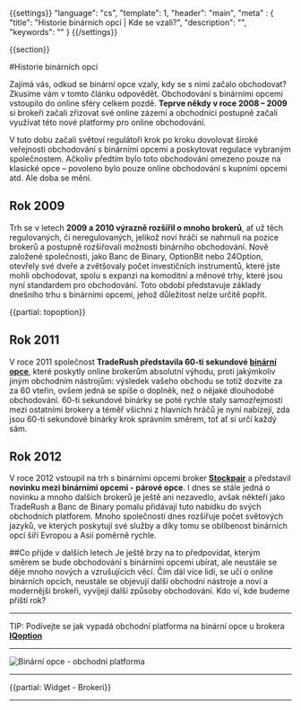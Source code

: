 {{settings}}
  "language": "cs",
  "template": 1,
  "header": "main",
  "meta" : {
    "title": "Historie binárních opcí | Kde se vzali?",
    "description": "",
    "keywords": ""
  }
{{/settings}}

<div class="row">
<div class="col-md-9" role="main" markdown="1">

{{section}}

#Historie binárních opcí

Zajímá vás, odkud se binární opce vzaly, kdy se s nimi začalo obchodovat? Zkusíme vám v tomto článku odpovědět. Obchodování s binárními opcemi vstoupilo do online sféry celkem pozdě. **Teprve někdy v roce 2008 – 2009** si brokeři začali zřizovat své online zázemí a obchodníci postupně začali využívat této nové platformy pro online obchodování. 

V tuto dobu začali světoví regulátoři krok po kroku dovolovat široké veřejnosti obchodování s binárními opcemi a poskytovat regulace vybraným společnostem. Ačkoliv předtím bylo toto obchodování omezeno pouze na klasické opce – povoleno bylo pouze online obchodování s kupními opcemi atd.  Ale doba se mění.

## Rok 2009
Trh se v letech **2009 a 2010 výrazně rozšířil o mnoho brokerů**, ať už těch regulovaných, či neregulovaných, jelikož noví hráči se nahrnuli na pozice brokerů a postupně rozšiřovali možnosti binárního obchodování.  Nově založené společnosti, jako Banc de Binary, OptionBit nebo 24Option, otevřely své dveře a zvětšovaly počet investičních instrumentů, které jste mohli obchodovat, spolu s expanzi na komoditní a měnové trhy, které jsou nyní standardem pro obchodování.  Toto období představuje základy dnešního trhu s binárními opcemi, jehož důležitost nelze určitě popřít.


{{partial: topoption}}

## Rok 2011

V roce 2011 společnost **TradeRush představila 60-ti sekundové [binární opce](http://www.forexsrovnavac.cz/binarni-opce "Binární opce")**, které poskytly online brokerům absolutní výhodu, proti jakýmkoliv jiným obchodním nástrojům: výsledek vašeho obchodu se totiž dozvíte za za 60 vteřin, ovšem jedná se spíše o doplněk, než o nějaké dlouhodobé obchodování.  60-ti sekundové binárky se poté rychle staly samozřejmostí mezi ostatními brokery a téměř všichni z hlavních hráčů je nyní nabízejí, zda jsou 60-ti sekundové binárky krok správním směrem, toť ať si určí každý sám.

## Rok 2012
V roce 2012 vstoupil na trh s binárními opcemi broker [**Stockpair**](http://www.forexsrovnavac.cz/stockpair "Stockpair recenze") a představil **novinku mezi binárními opcemi - párové opce**.  I dnes se stále jedná o novinku a mnoho dalších brokerů je ještě ani nezavedlo, avšak někteří jako TradeRush a Banc de Binary pomalu přidávají tuto nabídku do svých obchodních platforem.  Mnoho společností dnes rozšiřuje počet světových jazyků, ve kterých poskytují své služby a díky tomu se oblíbenost binárních opcí šíří Evropou a Asií poměrně rychle. 

##Co přijde v dalších letech
Je ještě brzy na to předpovídat, kterým směrem se bude obchodování s binárními opcemi ubírat, ale neustále se děje mnoho nových a vzrušujících věcí.  Čím dál více lidí, se učí o online binárních opcích, neustále se objevují další obchodní nástroje a noví a modernější brokeři, vyvíjejí další způsoby obchodování. Kdo ví, kde budeme příští rok?  

- - -
TIP: Podívejte se jak vypadá obchodní platforma na binární opce u brokera [**IQoption**](http://www.blog.forexsrovnavac.cz/iq)
- - -
![Binární opce - obchodní platforma](http://blog.forexsrovnavac.cz/wp-content/uploads/2015/12/binarni-opce-platforma.png)




</div>
<div class="col-md-3" markdown="10">

- - -

{{partial: Widget - Brokeri}}

<hr />



</div>
</div>
</div>